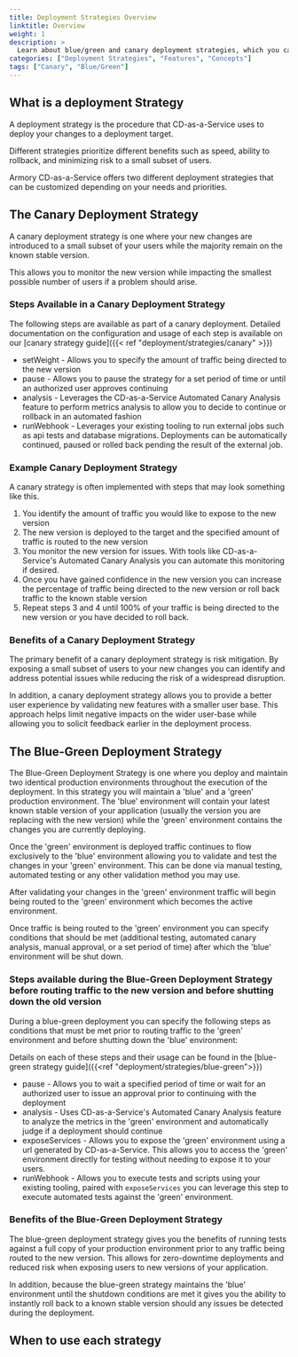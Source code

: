 ```yaml
---
title: Deployment Strategies Overview
linktitle: Overview
weight: 1
description: >
  Learn about blue/green and canary deployment strategies, which you can use when you deploy your apps to Kubernetes using Armory CD-as-a-Service. 
categories: ["Deployment Strategies", "Features", "Concepts"]
tags: ["Canary", "Blue/Green"]
---
```


## What is a deployment Strategy

A deployment strategy is the procedure that CD-as-a-Service uses to deploy your changes to a deployment target. 

Different strategies prioritize different benefits such as speed, ability to rollback, and minimizing risk to a small subset of users. 

Armory CD-as-a-Service offers two different deployment strategies that can be customized depending on your needs and priorities. 

## The Canary Deployment Strategy

A canary deployment strategy is one where your new changes are introduced to a small subset of your users while the 
majority remain on the known stable version.

This allows you to monitor the new version while impacting the smallest possible number of users if a problem should arise. 

### Steps Available in a Canary Deployment Strategy

The following steps are available as part of a canary deployment. Detailed documentation on the configuration and usage of each step is available on our [canary strategy guide]({{< ref "deployment/strategies/canary" >}})

- setWeight - Allows you to specify the amount of traffic being directed to the new version
- pause - Allows you to pause the strategy for a set period of time or until an authorized user approves continuing
- analysis - Leverages the CD-as-a-Service Automated Canary Analysis feature to perform metrics analysis to allow you to decide to continue or rollback in an automated fashion
- runWebhook - Leverages your existing tooling to run external jobs such as api tests and database migrations. Deployments can be automatically continued, paused or rolled back pending the result of the external job. 

### Example Canary Deployment Strategy
A canary strategy is often implemented with steps that may look something like this.

1. You identify the amount of traffic you would like to expose to the new version
2. The new version is deployed to the target and the specified amount of traffic is routed to the new version
3. You monitor the new version for issues. With tools like CD-as-a-Service's Automated Canary Analysis you can automate this monitoring if desired. 
4. Once you have gained confidence in the new version you can increase the percentage of traffic being directed to the new version or roll back traffic to the known stable version
5. Repeat steps 3 and 4 until 100% of your traffic is being directed to the new version or you have decided to roll back. 

### Benefits of a Canary Deployment Strategy
The primary benefit of a canary deployment strategy is risk mitigation. By exposing a small subset of users
to your new changes you can identify and address potential issues while reducing the risk of a widespread disruption. 

In addition, a canary deployment strategy allows you to provide a better user experience by validating new features with a 
smaller user base. This approach helps limit negative impacts on the wider user-base while allowing you to solicit feedback
earlier in the deployment process. 

## The Blue-Green Deployment Strategy
The Blue-Green Deployment Strategy is one where you deploy and maintain two identical production environments throughout 
the execution of the deployment. In this strategy you will maintain a 'blue' and a 'green' production environment. The 'blue'
environment will contain your latest known stable version of your application (usually the version you are replacing with
the new version) while the 'green' environment contains the changes you are currently deploying. 

Once the 'green' environment is deployed traffic continues to flow exclusively to the 'blue' environment allowing you to 
validate and test the changes in your 'green' environment. This can be done via manual testing, automated testing or any
other validation method you may use. 

After validating your changes in the 'green' environment traffic will begin being routed to the 'green' environment which
becomes the active environment. 

Once traffic is being routed to the 'green' environment you can specify conditions that should be met (additional testing,
automated canary analysis, manual approval, or a set period of time) after which the 'blue' environment will be shut down. 

### Steps available during the Blue-Green Deployment Strategy before routing traffic to the new version and before shutting down the old version

During a blue-green deployment you can specify the following steps as conditions that must be met prior to routing traffic
to the 'green' environment and before shutting down the 'blue' environment: 

Details on each of these steps and their usage can be found in the [blue-green strategy guide]({{<ref "deployment/strategies/blue-green">}})

- pause - Allows you to wait a specified period of time or wait for an authorized user to issue an approval prior to continuing with the deployment
- analysis - Uses CD-as-a-Service's Automated Canary Analysis feature to analyze the metrics in the 'green' environment and automatically judge if a deployment should continue
- exposeServices - Allows you to expose the 'green' environment using a url generated by CD-as-a-Service. This allows you to access the 'green' environment directly for testing without needing to expose it to your users. 
- runWebhook - Allows you to execute tests and scripts using your existing tooling, paired with `exposeServices` you can leverage this step to execute automated tests against the 'green' environment.  

### Benefits of the Blue-Green Deployment Strategy
The blue-green deployment strategy gives you the benefits of running tests against a full copy of your production environment 
prior to any traffic being routed to the new version. This allows for zero-downtime deployments and reduced risk when exposing
users to new versions of your application. 

In addition, because the blue-green strategy maintains the 'blue' environment until the shutdown conditions are met it 
gives you the ability to instantly roll back to a known stable version should any issues be detected during the deployment. 

## When to use each strategy
